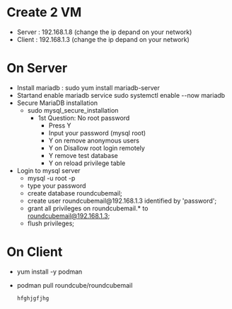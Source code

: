 # Create 2 VM 
- Server : 192.168.1.8 (change the ip depand on your network)
- Client : 192.168.1.3 (change the ip depand on your network)

# On Server 

- Install mariadb :
     sudo yum install mariadb-server 
- Startand enable mariadb service
    	sudo systemctl enable --now mariadb
- Secure MariaDB installation
  - sudo mysql_secure_installation
    - 1st Question: No root password
		- Press Y
		- Input your password (mysql root)
		- Y on remove anonymous users
		- Y on Disallow root login remotely
		- Y remove test database
		- Y on reload privilege table
- Login to mysql server
    - mysql -u root -p
    - type your password
    - create database roundcubemail;
    - create user roundcubemail@<type here the client ip>192.168.1.3 identified by 'password';
    - grant all privileges on roundcubemail.* to roundcubemail@192.168.1.3; <type the client ip>
    - flush privileges;

	
# On Client 

- yum install -y podman
- podman pull roundcube/roundcubemail
	
	```
	hfghjgfjhg
